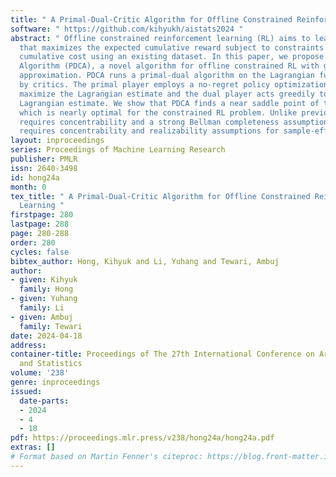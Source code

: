 ```yaml
---
title: " A Primal-Dual-Critic Algorithm for Offline Constrained Reinforcement Learning "
software: " https://github.com/kihyukh/aistats2024 "
abstract: " Offline constrained reinforcement learning (RL) aims to learn a policy
  that maximizes the expected cumulative reward subject to constraints on expected
  cumulative cost using an existing dataset. In this paper, we propose Primal-Dual-Critic
  Algorithm (PDCA), a novel algorithm for offline constrained RL with general function
  approximation. PDCA runs a primal-dual algorithm on the Lagrangian function estimated
  by critics. The primal player employs a no-regret policy optimization oracle to
  maximize the Lagrangian estimate and the dual player acts greedily to minimize the
  Lagrangian estimate. We show that PDCA finds a near saddle point of the Lagrangian,
  which is nearly optimal for the constrained RL problem. Unlike previous work that
  requires concentrability and a strong Bellman completeness assumption, PDCA only
  requires concentrability and realizability assumptions for sample-efficient learning. "
layout: inproceedings
series: Proceedings of Machine Learning Research
publisher: PMLR
issn: 2640-3498
id: hong24a
month: 0
tex_title: " A Primal-Dual-Critic Algorithm for Offline Constrained Reinforcement
  Learning "
firstpage: 280
lastpage: 288
page: 280-288
order: 280
cycles: false
bibtex_author: Hong, Kihyuk and Li, Yuhang and Tewari, Ambuj
author:
- given: Kihyuk
  family: Hong
- given: Yuhang
  family: Li
- given: Ambuj
  family: Tewari
date: 2024-04-18
address:
container-title: Proceedings of The 27th International Conference on Artificial Intelligence
  and Statistics
volume: '238'
genre: inproceedings
issued:
  date-parts:
  - 2024
  - 4
  - 18
pdf: https://proceedings.mlr.press/v238/hong24a/hong24a.pdf
extras: []
# Format based on Martin Fenner's citeproc: https://blog.front-matter.io/posts/citeproc-yaml-for-bibliographies/
---
```

